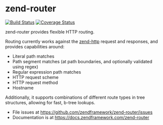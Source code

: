 # zend-router

[![Build Status](https://secure.travis-ci.org/zendframework/zend-router.svg?branch=master)](https://secure.travis-ci.org/zendframework/zend-router)
[![Coverage Status](https://coveralls.io/repos/github/zendframework/zend-router/badge.svg?branch=master)](https://coveralls.io/github/zendframework/zend-router?branch=master)

zend-router provides flexible HTTP routing.

Routing currently works against the [zend-http](https://github.com/zendframework/zend-http)
request and responses, and provides capabilities around:

- Literal path matches
- Path segment matches (at path boundaries, and optionally validated using regex)
- Regular expression path matches
- HTTP request scheme
- HTTP request method
- Hostname

Additionally, it supports combinations of different route types in tree
structures, allowing for fast, b-tree lookups.

- File issues at https://github.com/zendframework/zend-router/issues
- Documentation is at https://docs.zendframework.com/zend-router
